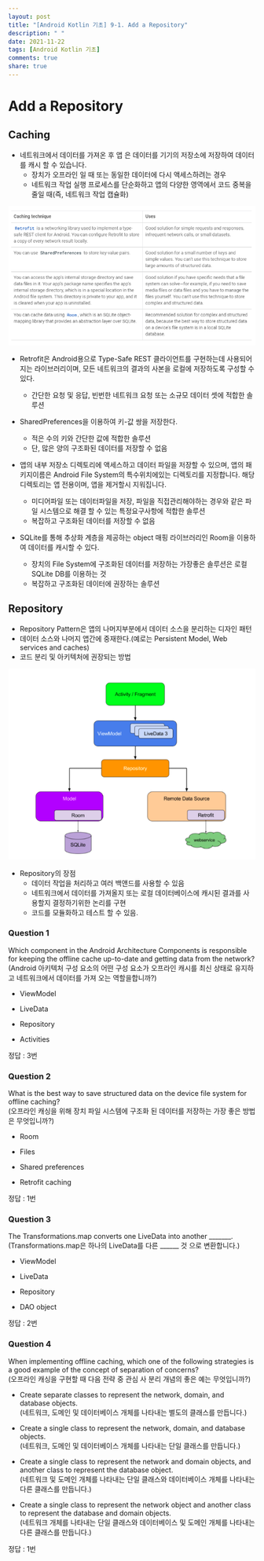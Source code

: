 ```yaml
---
layout: post
title: "[Android Kotlin 기초] 9-1. Add a Repository"
description: " "
date: 2021-11-22
tags: [Android Kotlin 기초]
comments: true
share: true
---
```



# Add a Repository

## Caching

- 네트워크에서 데이터를 가져온 후 앱 은 데이터를 기기의 저장소에 저장하여 데이터를 캐시 할 수 있습니다.
	- 장치가 오프라인 일 때 또는 동일한 데이터에 다시 액세스하려는 경우
	- 네트워크 작업 실행 프로세스를 단순화하고 앱의 다양한 영역에서 코드 중복을 줄일 때(즉, 네트워크 작업 캡슐화)

![Alt text](resource/CachingTechnique.png)

- Retrofit은 Android용으로 Type-Safe REST 클라이언트를 구현하는데 사용되어지는 라이브러리이며, 모든 네트워크의 결과의 사본을 로컬에 저장하도록 구성할 수 있다.
	- 간단한 요청 및 응답, 빈번한 네트워크 요청 또는 소규모 데이터 셋에 적합한 솔루션

- SharedPreferences을 이용하여 키-값 쌍을 저장한다.
	- 적은 수의 키와 간단한 값에 적합한 솔루션
	- 단, 많은 양의 구조화된 데이터를 저장할 수 없음

- 앱의 내부 저장소 디렉토리에 액세스하고 데이터 파일을 저장할 수 있으며, 앱의 패키지이름은 Android File System의 특수위치에있는 디렉토리를 지정합니다. 해당 디렉토리는 앱 전용이며, 앱을 제거할시 지워집니다.
	- 미디어파일 또는 데이터파일을 저장, 파일을 직접관리해야하는 경우와 같은 파일 시스템으로 해결 할 수 있는 특정요구사항에 적합한 솔루션
	- 복잡하고 구조화된 데이터를 저장할 수 없음

- SQLite를 통해 추상화 계층을 제공하는 object 매핑 라이브러리인 Room을 이용하여 데이터를 캐시할 수 있다.
	- 장치의 File System에 구조화된 데이터를 저장하는 가장좋은 솔루션은 로컬 SQLite DB를 이용하는 것
	- 복잡하고 구조화된 데이터에 권장하는 솔루션


## Repository

- Repository Pattern은 앱의 나머지부분에서 데이터 소스을 분리하는 디자인 패턴
- 데이터 소스와 나머지 앱간에 중재한다.(예로는 Persistent Model, Web services and caches)
- 코드 분리 및 아키텍처에 권장되는 방법

![Alt text](resource/RepositoryPattern.png)

- Repository의 장점
	- 데이터 작업을 처리하고 여러 백앤드를 사용할 수 있음
	- 네트워크에서 데이터를 가져올지 또는 로컬 데이터베이스에 캐시된 결과를 사용할지 결정하기위한 논리를 구현
	- 코드를 모듈화하고 테스트 할 수 있음.


### Question 1

Which component in the Android Architecture Components is responsible for keeping the offline cache up-to-date and getting data from the network?  
(Android 아키텍처 구성 요소의 어떤 구성 요소가 오프라인 캐시를 최신 상태로 유지하고 네트워크에서 데이터를 가져 오는 역할을합니까?)

- ViewModel

- LiveData

- Repository

- Activities


정답 : 3번


### Question 2

What is the best way to save structured data on the device file system for offline caching?  
(오프라인 캐싱을 위해 장치 파일 시스템에 구조화 된 데이터를 저장하는 가장 좋은 방법은 무엇입니까?)

- Room

- Files

- Shared preferences

- Retrofit caching


정답 : 1번


### Question 3

The Transformations.map converts one LiveData into another _______.  
(Transformations.map은 하나의 LiveData를 다른 ______ 것 으로 변환합니다.)

- ViewModel

- LiveData

- Repository

- DAO object


정답 : 2번


### Question 4

When implementing offline caching, which one of the following strategies is a good example of the concept of separation of concerns?  
(오프라인 캐싱을 구현할 때 다음 전략 중 관심 사 분리 개념의 좋은 예는 무엇입니까?)

- Create separate classes to represent the network, domain, and database objects.  
(네트워크, 도메인 및 데이터베이스 개체를 나타내는 별도의 클래스를 만듭니다.)

- Create a single class to represent the network, domain, and database objects.  
(네트워크, 도메인 및 데이터베이스 개체를 나타내는 단일 클래스를 만듭니다.)

- Create a single class to represent the network and domain objects, and another class to represent the database object.  
(네트워크 및 도메인 개체를 나타내는 단일 클래스와 데이터베이스 개체를 나타내는 다른 클래스를 만듭니다.)

- Create a single class to represent the network object and another class to represent the database and domain objects.  
(네트워크 개체를 나타내는 단일 클래스와 데이터베이스 및 도메인 개체를 나타내는 다른 클래스를 만듭니다.)


정답 : 1번